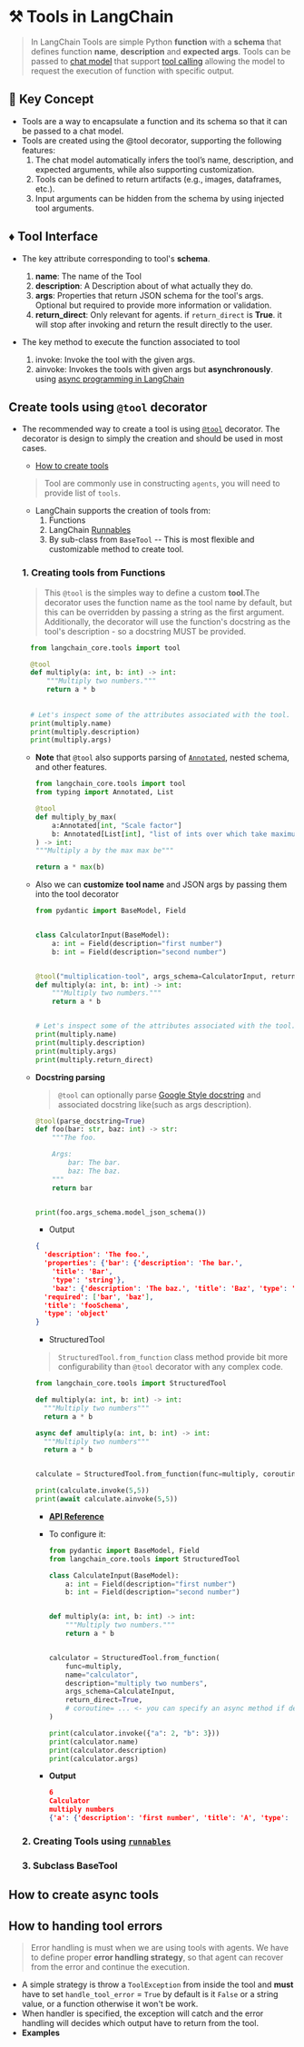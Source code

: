 #  ⚒️ Tools in LangChain
> In LangChain Tools are simple Python **function** with a **schema** that defines function **name**, **description** and **expected args**. Tools can be passed to [chat model](../01_chat_model/chat_model.md) that support [tool calling](./tool_calling.md) allowing the model to request the execution of function with specific output.

## 🔑 Key Concept
* Tools are a way to encapsulate a function and its schema so that it can be passed to a chat model.
* Tools are created using the @tool decorator, supporting the following features:
  1. The chat model automatically infers the tool’s name, description, and expected arguments, while also supporting customization.
  2. Tools can be defined to return artifacts (e.g., images, dataframes, etc.).
  3. Input arguments can be hidden from the schema by using injected tool arguments.

## ♦️ Tool Interface
* The key attribute corresponding to tool's **schema**.
    1. **name**: The name of the Tool
    2. **description**: A Description about of what actually they do.
    3. **args**: Properties that return JSON schema for the tool's args. Optional but required to provide more information or validation.
    4. **return_direct**: Only relevant for agents. if `return_direct` is **True**. it will stop after invoking and return the result directly to the user.

* The key method to execute the function associated to tool
  1. invoke: Invoke the tool with the given args.    
  2. ainvoke: Invokes the tools with given args but **asynchronously**. using [async programming in LangChain](../additionals/async.ipynb)

## Create tools using `@tool` decorator
* The recommended way to create a tool is using [`@tool`](https://python.langchain.com/api_reference/core/tools/langchain_core.tools.convert.tool.html) decorator. The decorator is design to simply the creation and should be used in most cases.

    * [How to create tools](https://python.langchain.com/docs/how_to/custom_tools/)
    > Tool are commonly use in constructing `agents`, you will need to provide list of `tools`.

    * LangChain supports the creation of tools from:
      1. Functions
      2. LangChain [Runnables](../additionals/runnable.md)
      3. By sub-class from `BaseTool` -- This is most flexible and customizable method to create tool.
    
    ### 1. Creating tools from Functions
    > This `@tool` is the simples way to define a custom **tool**.The decorator uses the function name as the tool name by default, but this can be overridden by passing a string as the first argument. Additionally, the decorator will use the function's docstring as the tool's description - so a docstring MUST be provided.
      
    ```python
      from langchain_core.tools import tool
  
      @tool
      def multiply(a: int, b: int) -> int:
          """Multiply two numbers."""
          return a * b
      
      
      # Let's inspect some of the attributes associated with the tool.
      print(multiply.name)
      print(multiply.description)
      print(multiply.args)
    ```
    * **Note** that `@tool` also supports parsing of [`Annotated`](../additionals/annotated.ipynb), nested schema, and other features.
      ```python
      from langchain_core.tools import tool
      from typing import Annotated, List
  
      @tool
      def multiply_by_max(
          a:Annotated[int, "Scale factor"]
          b: Annotated[List[int], "list of ints over which take maximum"]
      ) -> int:
      """Multiply a by the max max be""" 
      
      return a * max(b)
      ```
    * Also we can **customize** **tool name** and JSON args by passing them into the tool decorator

      ```python
      from pydantic import BaseModel, Field
      
      
      class CalculatorInput(BaseModel):
          a: int = Field(description="first number")
          b: int = Field(description="second number")
      
      
      @tool("multiplication-tool", args_schema=CalculatorInput, return_direct=True)
      def multiply(a: int, b: int) -> int:
          """Multiply two numbers."""
          return a * b
      
      
      # Let's inspect some of the attributes associated with the tool.
      print(multiply.name)
      print(multiply.description)
      print(multiply.args)
      print(multiply.return_direct)
      ```

  * **Docstring parsing**
    > `@tool` can optionally parse [Google Style docstring](https://google.github.io/styleguide/pyguide.html#383-functions-and-methods) and associated docstring like(such as args description).
    ```python 
    @tool(parse_docstring=True)
    def foo(bar: str, baz: int) -> str:
        """The foo.
    
        Args:
            bar: The bar.
            baz: The baz.
        """
        return bar
    
    
    print(foo.args_schema.model_json_schema())
    ```
    * Output
    ```json
    {
      'description': 'The foo.',
      'properties': {'bar': {'description': 'The bar.',
        'title': 'Bar',
        'type': 'string'},
        'baz': {'description': 'The baz.', 'title': 'Baz', 'type': 'integer'}},
      'required': ['bar', 'baz'],
      'title': 'fooSchema',
      'type': 'object'
    }
    ```
    *  StructuredTool
    > `StructuredTool.from_function` class method provide bit more configurability than `@tool` decorator with any complex code.
    ```python
    from langchain_core.tools import StructuredTool

    def multiply(a: int, b: int) -> int:
      """Multiply two numbers"""
      return a * b

    async def amultiply(a: int, b: int) -> int:
      """Multiply two numbers"""
      return a * b


    calculate = StructuredTool.from_function(func=multiply, coroutine=amultiply)

    print(calculate.invoke(5,5))
    print(await calculate.ainvoke(5,5))
    ```
    * [**API Reference**](https://python.langchain.com/api_reference/core/tools/langchain_core.tools.structured.StructuredTool.html)

    * To configure it:
      ```python
      from pydantic import BaseModel, Field
      from langchain_core.tools import StructuredTool
  
      class CalculateInput(BaseModel):
          a: int = Field(description="first number")
          b: int = Field(description="second number")
      
      
      def multiply(a: int, b: int) -> int:
          """Multiply two numbers."""
          return a * b
      
      
      calculator = StructuredTool.from_function(
          func=multiply,
          name="calculator",
          description="multiply two numbers",
          args_schema=CalculateInput,
          return_direct=True,
          # coroutine= ... <- you can specify an async method if desired as well
      )
      
      print(calculator.invoke({"a": 2, "b": 3}))
      print(calculator.name)
      print(calculator.description)
      print(calculator.args)
      ```
    * **Output**
      ```json
      6
      Calculator
      multiply numbers
      {'a': {'description': 'first number', 'title': 'A', 'type': 'integer'}, 'b': {'description': 'second number', 'title': 'B', 'type': 'integer'}}
      ```
  ### 2. Creating Tools using [`runnables`](../additionals/runnable.md)
  > 

  ### 3. Subclass BaseTool
  > 

## How to create async tools

## How to handing tool errors
> Error handling is must when we are using tools with agents. We have to define proper **error handling strategy**, so that agent can recover from the error and continue the execution.

* A simple strategy is throw a `ToolException` from inside the tool and **must** have to set `handle_tool_error` = `True` by default is it `False` or a string value, or a function otherwise it won't be work. 
* When handler is specified, the exception will catch and the error handling will decides which output have to return from the tool.
* **Examples** 

```python

```

```python 
```

```python 


```